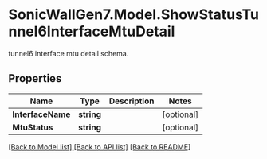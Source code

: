 # SonicWallGen7.Model.ShowStatusTunnel6InterfaceMtuDetail
tunnel6 interface mtu detail schema.

## Properties

Name | Type | Description | Notes
------------ | ------------- | ------------- | -------------
**InterfaceName** | **string** |  | [optional] 
**MtuStatus** | **string** |  | [optional] 

[[Back to Model list]](../README.md#documentation-for-models) [[Back to API list]](../README.md#documentation-for-api-endpoints) [[Back to README]](../README.md)

